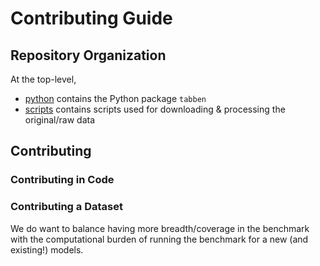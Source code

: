 # Contributing Guide

## Repository Organization
At the top-level,
- [python](/python) contains the Python package `tabben`
- [scripts](/scripts) contains scripts used for downloading & processing the original/raw data

## Contributing

### Contributing in Code


### Contributing a Dataset

We do want to balance having more breadth/coverage in the benchmark with the computational burden of running the benchmark for a new (and existing!) models. 

